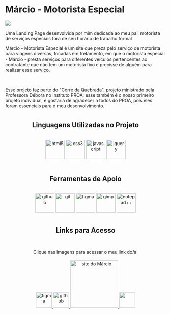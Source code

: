 <link rel="stylesheet" href="https://cdn.jsdelivr.net/gh/devicons/devicon@v2.15.1/devicon.min.css">
          
# Márcio - Motorista Especial
<img src="Assets/IMAGES/Márcio - Motorista Especial img.png">
<p align="left">Uma Landing Page desenvolvida por mim dedicada ao meu pai, motorista de serviços especiais fora de seu horário de trabalho formal

<br>

Márcio - Motorista Especial é um site que preza pelo serviço de motorista para viagens diversas, focadas em fretamento, em que o motorista especial - Márcio - presta serviços para diferentes veículos pertencentes ao contratante que não tem um motorista fixo e precisse de alguém para realizar esse serviço.

<br>

Esse projeto faz parte do "Corre da Quebrada", projeto ministrado pela Professora Débora no Instituto PROA; esse também é o nosso primeiro projeto individual, e gostaria de agradecer a todos do PROA, pois eles foram essenciais para o meu desenvolvimento.
</p>

#

<h2 align="center"> Linguagens Utilizadas no Projeto</h2>
<br>

<div align="center">
    <img src="https://cdn.jsdelivr.net/gh/devicons/devicon/icons/html5/html5-original.svg" alt="html5" width="60" height="60"/>
    <img src="https://cdn.jsdelivr.net/gh/devicons/devicon/icons/css3/css3-original.svg" alt="css3" width="60" height="60"/>
    <img src="https://cdn.jsdelivr.net/gh/devicons/devicon/icons/javascript/javascript-original.svg" alt="javascript" width="60" height="60"/>
    <img src="https://cdn.jsdelivr.net/gh/devicons/devicon/icons/jquery/jquery-original.svg" alt="jquery" width="60" height="60"/>
</div>

<br>

<h2 align ="center"> Ferramentas de Apoio</h2>
<br>

<div align="center">
    <img src="https://cdn.jsdelivr.net/gh/devicons/devicon/icons/github/github-original.svg" alt="github" width="60" height="60"/>
    <img src="https://cdn.jsdelivr.net/gh/devicons/devicon/icons/git/git-original.svg" alt="git" width="60" height="60"/>
    <img src="https://cdn.jsdelivr.net/gh/devicons/devicon/icons/figma/figma-original.svg" alt="figma" width="60" height="60"/>
    <img src="https://cdn.jsdelivr.net/gh/devicons/devicon/icons/gimp/gimp-original.svg" alt="gimp" width="60" height="60"/>          
    <img src="https://upload.wikimedia.org/wikipedia/commons/6/69/Notepad%2B%2B_Logo.svg" alt="notepad++" width="60" height="60">
</div>

#

<h2 align="center">Links para Acesso</h2>
<br>

<p align="center">Clique nas Imagens para acessar o meu link do/a:
    <br> <br>
    <a href="https://www.figma.com/file/SwM88bJYaQlL68LYFHetRy/Corre-da-Quebrada---M%C3%A1rcio-Motorista-Especial?node-id=289%3A2&t=xmGuGPFxEuRX46xW-1" target="_blank"><img src="https://cdn.jsdelivr.net/gh/devicons/devicon/icons/figma/figma-original.svg" alt="figma" width="50" height="50"/>
    </a>
    <a href="https://github.com/MatheusJunior2334/Corre-da-Quebrada" target="_blank"><img src="https://cdn.jsdelivr.net/gh/devicons/devicon/icons/github/github-original.svg" alt="github" width="50" height="50"/>
    </a>
    <a href="https://marcio-motorista-especial.vercel.app/" target="_blank"> <img src="https://i.imgur.com/C0C6zPv.png" alt ="site do Márcio" width="150">
    </a>
    <a href="https://www.linkedin.com/in/matheus-j%C3%BAnior-770746235/" target="_blank"><img src="https://cdn.jsdelivr.net/gh/devicons/devicon/icons/linkedin/linkedin-original.svg" width="50" height="50"/>
    </a>
</p>


          


